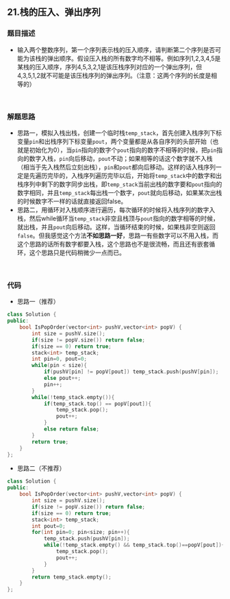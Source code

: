 ## 21.栈的压入、弹出序列

### 题目描述  

- 输入两个整数序列，第一个序列表示栈的压入顺序，请判断第二个序列是否可能为该栈的弹出顺序。假设压入栈的所有数字均不相等。例如序列1,2,3,4,5是某栈的压入顺序，序列4,5,3,2,1是该压栈序列对应的一个弹出序列，但4,3,5,1,2就不可能是该压栈序列的弹出序列。（注意：这两个序列的长度是相等的）

&nbsp;


### 解题思路  

- 思路一，模拟入栈出栈，创建一个临时栈`temp_stack`，首先创建入栈序列下标变量`pin`和出栈序列下标变量`pout`，两个变量都是从各自序列的头部开始（也就是初始化为0），当`pin`指向的数字个`pout`指向的数字不相等的时候，把`pin`指向的数字入栈，`pin`向后移动，`pout`不动；如果相等的话这个数字就不入栈（相当于先入栈然后立刻出栈），`pin`和`pout`都向后移动。这样的话入栈序列一定是先遍历完毕的，入栈序列遍历完毕以后，开始将`temp_stack`中的数字和出栈序列中剩下的数字同步出栈，即`temp_stack`当前出栈的数字要和`pout`指向的数字相同，并且`temp_stack`每出栈一个数字，`pout`就向后移动，如果某次出栈的时候数字不一样的话就直接返回false。
- 思路二，用循环对入栈顺序进行遍历，每次循环的时候将入栈序列的数字入栈，然后while循环当`temp_stack`非空且栈顶与`pout`指向的数字相等的时候，就出栈，并且`pout`向后移动。这样，当循环结束的时候，如果栈非空则返回`false`。但我感觉这个方法**不如思路一好**，思路一有些数字可以不用入栈，而这个思路的话所有数字都要入栈，这个思路也不是很流畅，而且还有嵌套循环，这个思路只是代码稍微少一点而已。

&nbsp;

### 代码 

- 思路一（推荐）

```c++
class Solution {
public:
    bool IsPopOrder(vector<int> pushV,vector<int> popV) {
        int size = pushV.size();
        if(size != popV.size()) return false;
        if(size == 0) return true;
        stack<int> temp_stack;
        int pin=0, pout=0;
        while(pin < size){
            if(pushV[pin] != popV[pout]) temp_stack.push(pushV[pin]);
            else pout++;
            pin++;
        }
        while(!temp_stack.empty()){
            if(temp_stack.top() == popV[pout]){
                temp_stack.pop();
                pout++;
            }
            else return false;
        }
        return true;
    }
};
```

- 思路二（不推荐）

```c++
class Solution {
public:
    bool IsPopOrder(vector<int> pushV,vector<int> popV) {
        int size = pushV.size();
        if(size != popV.size()) return false;
        if(size == 0) return true;
        stack<int> temp_stack;
        int pout=0;
        for(int pin=0; pin<size; pin++){
            temp_stack.push(pushV[pin]);
            while(!temp_stack.empty() && temp_stack.top()==popV[pout]){
                temp_stack.pop();
                pout++;
            }
        }
        return temp_stack.empty();
    }
};
```
